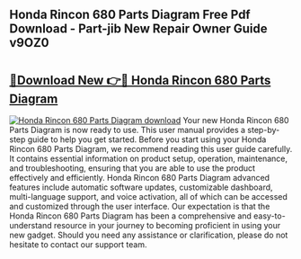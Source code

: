 ## Honda Rincon 680 Parts Diagram Free Pdf Download - Part-jib New Repair Owner Guide v9OZ0

# <h2><a href="http://dfhfyl.blite.top/?on=Honda+Rincon+680+Parts+Diagram">🔗Download New 👉🔴 Honda Rincon 680 Parts Diagram</a></h2>

[![Honda Rincon 680 Parts Diagram download](https://i.imgur.com/lujVjoI.png)](http://dfhfyl.blite.top/?on=Honda+Rincon+680+Parts+Diagram)
Your new Honda Rincon 680 Parts Diagram is now ready to use. This user manual provides a step-by-step guide to help you get started. Before you start using your Honda Rincon 680 Parts Diagram, we recommend reading this user guide carefully. It contains essential information on product setup, operation, maintenance, and troubleshooting, ensuring that you are able to use the product effectively and efficiently. Honda Rincon 680 Parts Diagram advanced features include automatic software updates, customizable dashboard, multi-language support, and voice activation, all of which can be accessed and customized through the user interface. Our expectation is that the Honda Rincon 680 Parts Diagram has been a comprehensive and easy-to-understand resource in your journey to becoming proficient in using your new gadget. Should you need any assistance or clarification, please do not hesitate to contact our support team.
